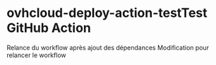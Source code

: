 # ovhcloud-deploy-action-testTest GitHub Action
Relance du workflow après ajout des dépendances
Modification pour relancer le workflow
